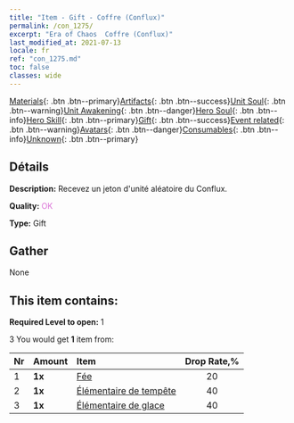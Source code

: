 ```yaml
---
title: "Item - Gift - Coffre (Conflux)"
permalink: /con_1275/
excerpt: "Era of Chaos  Coffre (Conflux)"
last_modified_at: 2021-07-13
locale: fr
ref: "con_1275.md"
toc: false
classes: wide
---
```

 [Materials](/ItemsFR/){: .btn .btn--primary}[Artifacts](/ItemsFR/Artifacts/){: .btn .btn--success}[Unit Soul](/ItemsFR/UnitSoul/){: .btn .btn--warning}[Unit Awakening](/ItemsFR/UnitAwakening/){: .btn .btn--danger}[Hero Soul](/ItemsFR/HeroSoul/){: .btn .btn--info}[Hero Skill](/ItemsFR/HeroSkill/){: .btn .btn--primary}[Gift](/ItemsFR/Gift/){: .btn .btn--success}[Event related](/ItemsFR/Events/){: .btn .btn--warning}[Avatars](/ItemsFR/Avatars/){: .btn .btn--danger}[Consumables](/ItemsFR/Consumables/){: .btn .btn--info}[Unknown](/ItemsFR/Unknown/){: .btn .btn--primary}

## Détails
 **Description:** Recevez un jeton d'unité aléatoire du Conflux.

 **Quality:** <span style="color: #DA70D6">OK</span>

 **Type:** Gift

## Gather

  None

## This item contains:

 **Required Level to open:** 1

 3 You would get **1** item  from:

  | Nr | Amount |     Item    | Drop Rate,% |
  |:---|:-------|:------------|:---------:|
  | 1 |  **1x** | [Fée](/ItemsFR/unt_262/) | 20 | 
  | 2 |  **1x** | [Élémentaire de tempête](/ItemsFR/unt_263/) | 40 | 
  | 3 |  **1x** | [Élémentaire de glace](/ItemsFR/unt_264/) | 40 | 
